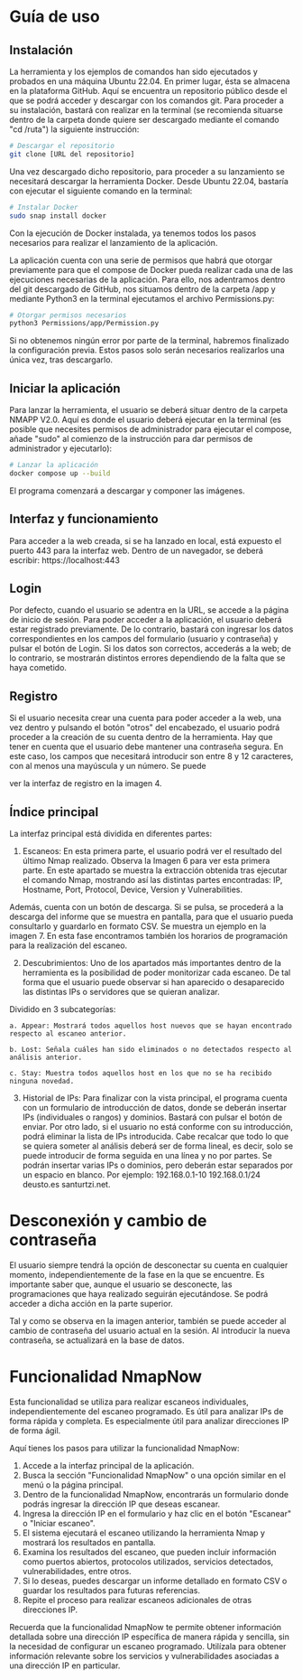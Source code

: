 # Guía de uso

## Instalación

La herramienta y los ejemplos de comandos han sido ejecutados y probados en una máquina Ubuntu 22.04. En primer lugar, ésta se almacena en la plataforma GitHub. Aquí se encuentra un repositorio público desde el que se podrá acceder y descargar con los comandos git. Para proceder a su instalación, bastará con realizar en la terminal (se recomienda situarse dentro de la carpeta donde quiere ser descargado mediante el comando "cd /ruta") la siguiente instrucción: 

```bash
# Descargar el repositorio
git clone [URL del repositorio]
```

Una vez descargado dicho repositorio, para proceder a su lanzamiento se necesitará descargar la herramienta Docker. Desde Ubuntu 22.04, bastaría con ejecutar el siguiente comando en la terminal: 

```bash
# Instalar Docker
sudo snap install docker
```

Con la ejecución de Docker instalada, ya tenemos todos los pasos necesarios para realizar el lanzamiento de la aplicación.

La aplicación cuenta con una serie de permisos que habrá que otorgar previamente para que el compose de Docker pueda realizar cada una de las ejecuciones necesarias de la aplicación. Para ello, nos adentramos dentro del git descargado de GitHub, nos situamos dentro de la carpeta /app y mediante Python3 en la terminal ejecutamos el archivo Permissions.py:

```bash
# Otorgar permisos necesarios
python3 Permissions/app/Permission.py
```

Si no obtenemos ningún error por parte de la terminal, habremos finalizado la configuración previa. Estos pasos solo serán necesarios realizarlos una única vez, tras descargarlo.

## Iniciar la aplicación

Para lanzar la herramienta, el usuario se deberá situar dentro de la carpeta NMAPP V2.0. Aquí es donde el usuario deberá ejecutar en la terminal (es posible que necesites permisos de administrador para ejecutar el compose, añade "sudo" al comienzo de la instrucción para dar permisos de administrador y ejecutarlo):

```bash
# Lanzar la aplicación
docker compose up --build
```

El programa comenzará a descargar y componer las imágenes.

## Interfaz y funcionamiento

Para acceder a la web creada, si se ha lanzado en local, está expuesto el puerto 443 para la interfaz web. Dentro de un navegador, se deberá escribir: https://localhost:443

## Login

Por defecto, cuando el usuario se adentra en la URL, se accede a la página de inicio de sesión. Para poder acceder a la aplicación, el usuario deberá estar registrado previamente. De lo contrario, bastará con ingresar los datos correspondientes en los campos del formulario (usuario y contraseña) y pulsar el botón de Login. Si los datos son correctos, accederás a la web; de lo contrario, se mostrarán distintos errores dependiendo de la falta que se haya cometido.

## Registro

Si el usuario necesita crear una cuenta para poder acceder a la web, una vez dentro y pulsando el botón "otros" del encabezado, el usuario podrá proceder a la creación de su cuenta dentro de la herramienta. Hay que tener en cuenta que el usuario debe mantener una contraseña segura. En este caso, los campos que necesitará introducir son entre 8 y 12 caracteres, con al menos una mayúscula y un número. Se puede

 ver la interfaz de registro en la imagen 4.

## Índice principal

La interfaz principal está dividida en diferentes partes:

1. Escaneos:
En esta primera parte, el usuario podrá ver el resultado del último Nmap realizado. Observa la Imagen 6 para ver esta primera parte.
En este apartado se muestra la extracción obtenida tras ejecutar el comando Nmap, mostrando así las distintas partes encontradas: IP, Hostname, Port, Protocol, Device, Version y Vulnerabilities.

Además, cuenta con un botón de descarga. Si se pulsa, se procederá a la descarga del informe que se muestra en pantalla, para que el usuario pueda consultarlo y guardarlo en formato CSV. Se muestra un ejemplo en la imagen 7.
En esta fase encontramos también los horarios de programación para la realización del escaneo.

2. Descubrimientos:
Uno de los apartados más importantes dentro de la herramienta es la posibilidad de poder monitorizar cada escaneo. De tal forma que el usuario puede observar si han aparecido o desaparecido las distintas IPs o servidores que se quieran analizar.

Dividido en 3 subcategorías:

    a. Appear: Mostrará todos aquellos host nuevos que se hayan encontrado respecto al escaneo anterior.
    
    b. Lost: Señala cuáles han sido eliminados o no detectados respecto al análisis anterior.
    
    c. Stay: Muestra todos aquellos host en los que no se ha recibido ninguna novedad.

3. Historial de IPs:
Para finalizar con la vista principal, el programa cuenta con un formulario de introducción de datos, donde se deberán insertar IPs (individuales o rangos) y dominios. Bastará con pulsar el botón de enviar. Por otro lado, si el usuario no está conforme con su introducción, podrá eliminar la lista de IPs introducida. Cabe recalcar que todo lo que se quiera someter al análisis deberá ser de forma lineal, es decir, solo se puede introducir de forma seguida en una línea y no por partes. Se podrán insertar varias IPs o dominios, pero deberán estar separados por un espacio en blanco. Por ejemplo: 192.168.0.1-10 192.168.0.1/24 deusto.es santurtzi.net.

# Desconexión y cambio de contraseña

El usuario siempre tendrá la opción de desconectar su cuenta en cualquier momento, independientemente de la fase en la que se encuentre. Es importante saber que, aunque el usuario se desconecte, las programaciones que haya realizado seguirán ejecutándose. Se podrá acceder a dicha acción en la parte superior.

Tal y como se observa en la imagen anterior, también se puede acceder al cambio de contraseña del usuario actual en la sesión. Al introducir la nueva contraseña, se actualizará en la base de datos.

# Funcionalidad NmapNow

Esta funcionalidad se utiliza para realizar escaneos individuales, independientemente del escaneo programado. Es útil para analizar IPs de forma rápida y completa. Es especialmente útil para analizar direcciones IP de forma ágil.

Aquí tienes los pasos para utilizar la funcionalidad NmapNow:

1) Accede a la interfaz principal de la aplicación.
2) Busca la sección "Funcionalidad NmapNow" o una opción similar en el menú o la página principal.
3) Dentro de la funcionalidad NmapNow, encontrarás un formulario donde podrás ingresar la dirección IP que deseas escanear.
4) Ingresa la dirección IP en el formulario y haz clic en el botón "Escanear" o "Iniciar escaneo".
5) El sistema ejecutará el escaneo utilizando la herramienta Nmap y mostrará los resultados en pantalla.
6) Examina los resultados del escaneo, que pueden incluir información como puertos abiertos, protocolos utilizados, servicios detectados, vulnerabilidades, entre otros.
7) Si lo deseas, puedes descargar un informe detallado en formato CSV o guardar los resultados para futuras referencias.
8) Repite el proceso para realizar escaneos adicionales de otras direcciones IP.

Recuerda que la funcionalidad NmapNow te permite obtener información detallada sobre una dirección IP específica de manera rápida y sencilla, sin la necesidad de configurar un escaneo programado. Utilízala para obtener información relevante sobre los servicios y vulnerabilidades asociadas a una dirección IP en particular.
